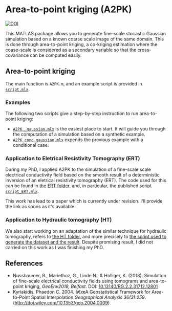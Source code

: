 # Area-to-point kriging (A2PK)
[![DOI](https://zenodo.org/badge/105257986.svg)](https://zenodo.org/badge/latestdoi/105257986)

This MATLAS package allows you to generate fine-scale stocastic Gaussian simulation based on a known coarse scale image of the same domain. This is done through area-to-point kriging, a co-kriging estimation where the coase-scale is considered as a secondary variable so that the cross-covariance can be computed easily. 

## Area-to-point kriging

The main function is ``A2PK.m``, and an example script is provided in [``script.mlx``](https://rafnuss-phd.github.io/A2PK/script).

### Examples
The following two scripts give a step-by-step instruction to run area-to-point kriging:
- [``A2PK _gaussian.mlx``](https://rafnuss-phd.github.io/A2PK/examples/A2PK_gaussian) is the easiest place to start. It will guide you through the computation of a simulation based on a synthetic example.
- [``A2PK_cond_gaussian.mlx``](https://rafnuss-phd.github.io/A2PK/examples/A2PK_cond_gaussian) expends the previous example with a conditional case.

### Application to Eletrical Resistivity Tomography (ERT)
During my PhD, I applied A2PK to the simulation of a fine-scale scale electrical conductivity field based on the smooth result of a deterministic inversion of an eletrical resistivity tomography (ERT). The code used for this can be found in [the ERT folder](https://github.com/Rafnuss-PhD/A2PK/tree/master/ERT), and, in particular, the published script [``script_ERT.mlx``](https://Rafnuss-phd.github.io/A2PK/ERT/script_ERT). 

This work has lead to a paper which is currently under revision. I'll provide the link as soons as it's available. 

### Application to Hydraulic tomography (HT)
We also start working on an adaptation of the similar technique for hydraulic tomography, refers to [the HT folder](https://github.com/Rafnuss-PhD/A2PK/tree/master/HT), and more precisely to [the script used to generate the dataset and the result](https://github.com/Rafnuss-PhD/A2PK/blob/master/HT/script_elec_cond.m). Despite promising result, I did not carried on this work as I was finishing my PhD.


## References
- Nussbaumer, R., Mariethoz, G., Linde N., & Holliger, K. (2018). Simulation of fine-scale electrical conductivity fields using tomograms and area-to-point kriging, *GeoEnv2018, Belfast*. DOI: [10.13140/RG.2.2.31712.12801](https://www.doi.org/10.13140/RG.2.2.31712.12801)
- Kyriakidis, Phaedon C. 2004. â€œA Geostatistical Framework for Area-to-Point Spatial Interpolation.*Geographical Analysis 36(3):259*. (http://doi.wiley.com/10.1353/geo.2004.0009).
